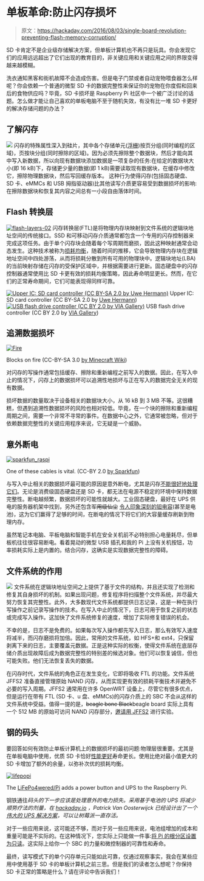 # 单板革命:防止闪存损坏

> 原文：<https://hackaday.com/2016/08/03/single-board-revolution-preventing-flash-memory-corruption/>

SD 卡肯定不是企业级存储解决方案，但单板计算机也不再只是玩具。你会发现它们的应用远远超出了它们出现的教育目的，非关键应用和关键应用之间的界限变得越来越模糊。

洗衣通知黑客和街机故障不会造成伤害。但是电子门禁或者自动宠物喂食器怎么样呢？你会依赖一个普通的微型 SD 卡的数据完整性来保证你的宠物在你度假和回来后的食物供应吗？毕竟，SD 卡损坏是 Raspberry Pi 社区中一个被广泛讨论的话题。怎么做才能让自己喜欢的单板电脑不至于随机失效，有没有比一堆 SD 卡更好的解决存储问题的办法？

## 了解闪存

[![](img/14bfb4f1da91b1fc5b30109e8c3c7d08.png)](https://hackaday.com/wp-content/uploads/2016/07/flash-layers-01.png) 
闪存的特殊属性深入到硅片，其中各个存储单元([浮栅](https://en.wikipedia.org/wiki/Flash_memory#Floating-gate_transistor))按页分组(同时编程的区域)，页按块分组(同时擦除的区域)。因为必须先擦除整个数据块，然后才能向其中写入新数据，所以向现有数据块添加数据是一项复杂的任务:在给定的数据块大小(即 16 kB)下，存储更少量的数据(即 1 kB)需要读取现有数据块，在缓存中修改它，擦除物理数据块，然后写回缓存版本。
这种行为使得闪存(包括固态硬盘、SD 卡、eMMCs 和 USB 拇指驱动器)比其他读写介质更容易受到数据损坏的影响:在擦除数据块和恢复其内容之间总有一小段自由落体时间。

## Flash 转换层

[![flash-layers-02](img/8b2fd4f149e94df1662bea888b1d4467.png)](https://hackaday.com/wp-content/uploads/2016/07/flash-layers-02.png) 闪存转换层(FTL)是将物理内存块映射到文件系统的逻辑块地址空间的传统接口。SSD 和可移动闪存介质通常都包含一个专用的闪存控制器来完成这项任务。由于单个闪存块会随着每个写周期而磨损，因此这种映射通常会动态发生。这种技术被称为[损耗均衡](https://en.wikipedia.org/wiki/Wear_leveling)，随着时间的推移，它会导致物理内存块在逻辑地址空间中四处游荡，从而将损耗分散到所有可用的物理块中。逻辑块地址(LBA)的当前映射存储在闪存的受保护区域中，并根据需要进行更新。固态硬盘中的闪存控制器通常使用比 SD 卡更有效的损耗均衡策略，因此寿命明显更长。然而，在它们的正常寿命期间，它们可能表现得同样可靠。

 [![Upper IC: SD card controller (CC BY-SA 2.0 by Uwe Hermann)](img/2ae1adfd83848d3e49fbc615cb8771d2.png "SD card memory controller")](https://i0.wp.com/hackaday.com/wp-content/uploads/2016/07/sd-card-memory-controller.jpg?ssl=1) Upper IC: SD card controller (CC BY-SA 2.0 by [Uwe Hermann](http://randomprojects.org/wiki/Sandisk_SD_card_16_MB)) [![USB flash drive controller (CC BY 2.0 by VIA Gallery)](img/6e79aa2b14ada47f4e1a7210149322ca.png "usb-stick-memory-controller")](https://i0.wp.com/hackaday.com/wp-content/uploads/2016/07/usb-stick-memory-controller-e1470036305264.jpg?ssl=1) USB flash drive controller (CC BY 2.0 by [VIA Gallery](https://www.flickr.com/photos/viagallery/5976873457/))

## 追溯数据损坏

[![Fire](img/0105ee241c8bc2d9bc2966d01a8e93b5.png)](https://hackaday.com/wp-content/uploads/2016/07/fire.png)

Blocks on fire (CC-BY-SA 3.0 [by Minecraft Wiki](http://minecraft.gamepedia.com/Fire))

对闪存的写操作通常包括缓存、擦除和重新编程之前写入的数据。因此，在写入中止的情况下，闪存上的数据损坏可以追溯性地损坏与正在写入的数据完全无关的现有数据。

损坏数据的数量取决于设备相关的数据块大小，从 16 kB 到 3 MB 不等。这很糟糕，但遇到追溯性数据损坏的风险也相对较低。毕竟，在一个块的擦除和重新编程周期之间，需要一个非常不寻常的事件。在数据中心之外，它通常被忽略，但对于依赖数据完整性的关键应用程序来说，它无疑是一个威胁。

## 意外断电

[![sparkfun_raspi](img/184a2c421ddf053f1d2eaa38c71d8548.png)](https://hackaday.com/wp-content/uploads/2016/07/sparkfun_raspi.jpg)

One of these cables is vital. (CC-BY 2.0 [by Sparkfun](https://www.flickr.com/photos/sparkfun/8248199710/in/photolist-dySbpQ-nhtN4r-njwywR-fgwcvF-ejXenn-e3dfoG-eau4hz-o5ABz8-epTD9j-rhP553-rx5QFE-fzLxfQ-oqS5HL-fgLsjd-oqS5qS-fzLxfW-ncqktS-pEYzcx-fzwdm6-fzLx7u-fgLsdL-pfUxYP-k2ocnG-rsueQi-e3dfoQ-e6HH8F-nhtKKQ-oLDPFs-oHmwGe-o5Bwtx-r9aRLK-fgLsdq-njwyGF-rsueQP-fzwdkx-iRfqEs-k2mrS6-eVVJY2-h6fVbZ-fzLxf5-iReQS6-fzwdmv-oqRV5i-pEYzdp-oLEjbk-fzLxdf-h6hgcX-k2kMP4-iRfqF9-h6geHY))

与写入中止相关的数据损坏最可能的原因是意外断电，尤其是闪存[不能很好地处理它们](http://www.eetimes.com/document.asp?doc_id=1279443)。无论是消费级固态硬盘还是 SD 卡，都无法在电源不稳定的环境中保持数据完整性。断电越频繁，数据损坏的可能性就越大。工业固态硬盘，最好在 UPS 供电的服务器机架中找到，另外还包含~~军用级仙尘~~ [令人印象深刻的钽电容](http://www.storagereview.com/samsung_sm863_ssd_review)(甚至是电池)，这为它们赢得了足够的时间，在断电的情况下将它们的大容量缓存刷新到物理内存。

虽然笔记本电脑、平板电脑和智能手机在安全关机前不必特别担心电量耗尽，但单板机往往很容易断电。看着晃动的微型 USB 插孔和我的 Pi 上没有关机按钮，功率损耗实际上是内置的。结合闪存，这确实是实现数据完整性的障碍。

## 文件系统的作用

[![](img/abf22d55053baa72e2e659d475a51e58.png)](https://hackaday.com/wp-content/uploads/2016/07/flash-layers-03.png) 文件系统在逻辑块地址空间之上提供了基于文件的结构，并且还实现了检测和修复其自身损坏的机制。如果出现问题，修复程序将扫描整个文件系统，并尽最大努力恢复其完整性。此外，大多数现代文件系统都提供日志记录，这是一种在执行写操作之前记录写操作的技术。在写入中止的情况下，日志可用于恢复之前的状态或完成写入操作。这加快了文件系统修复的速度，增加了实际修复错误的机会。

不幸的是，日志不是免费的。如果每次写入操作都先写入日志，那么有效写入速度将减半，而闪存磨损将加倍。因此，常用的文件系统，如 HFS+和 ext4，只保留剥离下来的日志，主要覆盖元数据。正是这种实际的权衡，使得文件系统在底层存储介质出现故障后成为数据完整性的特别差的候选对象。他们可以恢复诚信，但也可能失败。他们无法恢复丢失的数据。

在闪存时代，文件系统的角色正在发生变化，它即将吸收 FTL 的功能。文件系统 JFFS2 准备直接管理原始 NAND 闪存，从而实现更有效的损耗平衡技术并避免不必要的写入周期。JFFS2 通常用在许多 OpenWRT 设备上，尽管它有很多优点，但是运行在带有 FTL (SD 卡、u 盘、eMMCs)的闪存介质上的 SBC 不会从这样的文件系统中受益。值得一提的是，~~beagle bone Black~~beagle board 实际上具有一个 512 MB 的原始可访问 NAND 闪存部分，[邀请用 JFFS2](http://elinux.org/BeagleBoardNAND) 进行实验。

## 钢的码头

要回答如何有效防止单板计算机上的数据损坏的最初问题:物理层很重要。尤其是在单板电脑中使用，优质 SD 卡恰好[性能更好](http://hackaday.com/2015/12/10/which-sd-card-to-use-in-a-pi/)寿命更长。使用比绝对最小值更大的 SD 卡增加了额外的余量，以弥补次优的损耗均衡。

[![lifepopi](img/eee35bc67f6fe8ef9de72f168d15d093.png)](https://hackaday.com/wp-content/uploads/2016/07/lifepopi.jpg)

The [LiFePo4wered/Pi](https://hackaday.io/project/9461-lifepo4weredpi) adds a power button and UPS to the Raspberry Pi.

钢铁通往*码头的下一步应该是处理意外的电力损失。采用基于电池的 UPS 将减少顺势疗法的剂量，在 [hackaday.io](https://hackaday.io/myFeed) ，Patrick Van Oosterwijck 已经设计出了一个[伟大的 UPS 解决方案](https://hackaday.io/project/9461-lifepo4weredpi)，可以让树莓派一直存活。*

对于一些应用来说，这可能还不够，而对于另一些应用来说，电池组增加的成本和重量可能是不实际的。在这种情况下，您实际上只能做一件事:[将 Pi 的根分区设置为只读](https://hallard.me/raspberry-pi-read-only/)。这实际上给你一个 SBC 的力量和微控制器的可靠性和寿命。

最终，读写模式下的单个闪存单元只能如此可靠，仅通过观察事实，我会在某些应用中使用基于 SD 卡的单板计算机之前三思。但是我们的读者怎么想呢？你保持 SD 卡正常的策略是什么？请在评论中告诉我们！